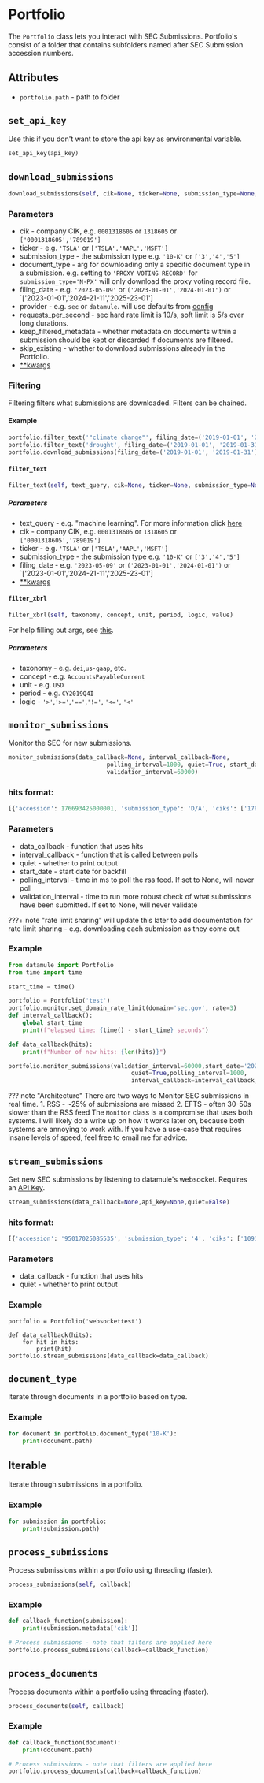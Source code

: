 # Portfolio

The `Portfolio` class lets you interact with SEC Submissions. Portfolio's consist of a folder that contains subfolders named after SEC Submission accession numbers.

## Attributes
* `portfolio.path` - path to folder

## `set_api_key`

Use this if you don't want to store the api key as environmental variable.
```python
set_api_key(api_key)
```

## `download_submissions`
```python
download_submissions(self, cik=None, ticker=None, submission_type=None, filing_date=None, provider=None,document_type=None,keep_filtered_metadata=False, requests_per_second=5,skip_existing=True, **kwargs)
```

### Parameters
* cik - company CIK, e.g. `0001318605` or `1318605` or `['0001318605','789019']`
* ticker - e.g. `'TSLA'` or `['TSLA','AAPL','MSFT']`
* submission_type - the submission type e.g. `'10-K'` or `['3','4','5']`
* document_type - arg for downloading only a specific document type in a submission. e.g. setting to `'PROXY VOTING RECORD'` for `submission_type='N-PX'` will only download the proxy voting record file.
* filing_date - e.g. `'2023-05-09'` or `('2023-01-01','2024-01-01')` or `['2023-01-01','2024-21-11','2025-23-01']
* provider - e.g. `sec` or `datamule`. will use defaults from [config](../data_provider.md)
* requests_per_second - sec hard rate limit is 10/s, soft limit is 5/s over long durations.
* keep_filtered_metadata - whether metadata on documents within a submission should be kept or discarded if documents are filtered.
* skip_existing - whether to download submissions already in the Portfolio.
* [**kwargs](../utils/_process_cik_and_metadata_filters.md)

### Filtering

Filtering filters what submissions are downloaded. Filters can be chained.

#### Example
```python
portfolio.filter_text('"climate change"', filing_date=('2019-01-01', '2019-01-31'), submission_type='10-K')
portfolio.filter_text('drought', filing_date=('2019-01-01', '2019-01-31'), submission_type='10-K')
portfolio.download_submissions(filing_date=('2019-01-01', '2019-01-31'), submission_type='10-K')
```


#### `filter_text`
```python
filter_text(self, text_query, cik=None, ticker=None, submission_type=None, filing_date=None, **kwargs)
```
##### Parameters
* text_query - e.g. "machine learning". For more information click [here](../index/index.md)
* cik - company CIK, e.g. `0001318605` or `1318605` or `['0001318605','789019']`
* ticker - e.g. `'TSLA'` or `['TSLA','AAPL','MSFT']`
* submission_type - the submission type e.g. `'10-K'` or `['3','4','5']`
* filing_date - e.g. `'2023-05-09'` or `('2023-01-01','2024-01-01')` or `['2023-01-01','2024-21-11','2025-23-01']
* [**kwargs](../utils/_process_cik_and_metadata_filters.md)

#### `filter_xbrl`
```python
filter_xbrl(self, taxonomy, concept, unit, period, logic, value)
```

For help filling out args, see [this](https://www.sec.gov/search-filings/edgar-application-programming-interfaces#:~:text=data.sec.gov/api/xbrl/frames/).

##### Parameters
* taxonomy - e.g. `dei`,`us-gaap`, etc.
* concept - e.g. `AccountsPayableCurrent`
* unit - e.g. `USD`
* period - e.g. `CY2019Q4I`
* logic - `'>'`,`'>='`,`'=='`,`'!='`, `'<='`, `'<'`

## `monitor_submissions`
Monitor the SEC for new submissions.
```python
monitor_submissions(data_callback=None, interval_callback=None,
                            polling_interval=1000, quiet=True, start_date=None,
                            validation_interval=60000)
```
### hits format:
```python
[{'accession': 176693425000001, 'submission_type': 'D/A', 'ciks': ['1766934'], 'filing_date': '2025-05-28'}...]
```
### Parameters
* data_callback - function that uses hits
* interval_callback - function that is called between polls
* quiet - whether to print output
* start_date - start date for backfill
* polling_interval - time in ms to poll the rss feed. If set to None, will never poll
* validation_interval - time to run more robust check of what submissions have been submitted. If set to None, will never validate

???+ note "rate limit sharing"
    will update this later to add documentation for rate limit sharing - e.g. downloading each submission as they come out

### Example
```python
from datamule import Portfolio
from time import time

start_time = time()

portfolio = Portfolio('test')
portfolio.monitor.set_domain_rate_limit(domain='sec.gov', rate=3)
def interval_callback():
    global start_time
    print(f"elapsed time: {time() - start_time} seconds")

def data_callback(hits):
    print(f"Number of new hits: {len(hits)}")

portfolio.monitor_submissions(validation_interval=60000,start_date='2025-04-25',
                                   quiet=True,polling_interval=1000,
                                   interval_callback=interval_callback,data_callback=data_callback)
```

??? note "Architecture"
    There are two ways to Monitor SEC submissions in real time.
    1. RSS - ~25% of submissions are missed
    2. EFTS - often 30-50s slower than the RSS feed
    The `Monitor` class is a compromise that uses both systems. I will likely do a write up on how it works later on, because both systems are annoying to work with. If you have a use-case that requires insane levels of speed, feel free to email me for advice.


## `stream_submissions`
Get new SEC submissions by listening to datamule's websocket. Requires an [API Key](https://datamule.xyz/dashboard2).
```python
stream_submissions(data_callback=None,api_key=None,quiet=False)
```

### hits format:
```python
[{'accession': '95017025085535', 'submission_type': '4', 'ciks': ['109198', '1278731'], 'filing_date': '2025-06-12', 'detected_time': 1749762028168, 'source': 'rss'}...]
```

### Parameters
* data_callback - function that uses hits
* quiet - whether to print output

### Example
```
portfolio = Portfolio('websockettest')

def data_callback(hits):
    for hit in hits:
        print(hit)
portfolio.stream_submissions(data_callback=data_callback)
```




## `document_type`

Iterate through documents in a portfolio based on type.

### Example
```python
for document in portfolio.document_type('10-K'):
    print(document.path)
```

## Iterable

Iterate through submissions in a portfolio.

### Example
```python
for submission in portfolio:
    print(submission.path)
```

## `process_submissions`

Process submissions within a portfolio using threading (faster).
```python
process_submissions(self, callback)
```

### Example
```python
def callback_function(submission):
    print(submission.metadata['cik'])

# Process submissions - note that filters are applied here
portfolio.process_submissions(callback=callback_function)
```

## `process_documents`
Process documents within a portfolio using threading (faster).
```python
process_documents(self, callback)
```

### Example
```python
def callback_function(document):
    print(document.path)

# Process submissions - note that filters are applied here
portfolio.process_documents(callback=callback_function)
```

